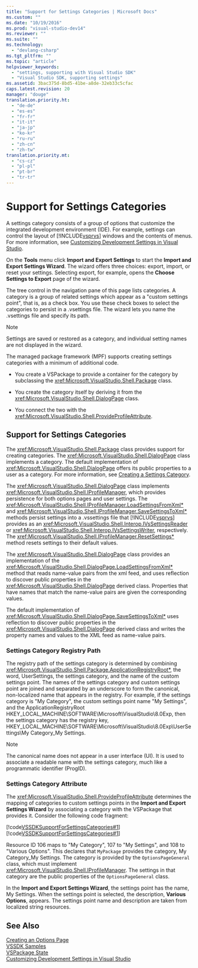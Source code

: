 ```yaml
---
title: "Support for Settings Categories | Microsoft Docs"
ms.custom: ""
ms.date: "10/19/2016"
ms.prod: "visual-studio-dev14"
ms.reviewer: ""
ms.suite: ""
ms.technology: 
  - "devlang-csharp"
ms.tgt_pltfrm: ""
ms.topic: "article"
helpviewer_keywords: 
  - "settings, supporting with Visual Studio SDK"
  - "Visual Studio SDK, supporting settings"
ms.assetid: 3bac375d-8bd5-41be-a8de-32eb33c5cfac
caps.latest.revision: 20
manager: "douge"
translation.priority.ht: 
  - "de-de"
  - "es-es"
  - "fr-fr"
  - "it-it"
  - "ja-jp"
  - "ko-kr"
  - "ru-ru"
  - "zh-cn"
  - "zh-tw"
translation.priority.mt: 
  - "cs-cz"
  - "pl-pl"
  - "pt-br"
  - "tr-tr"
---
```

# Support for Settings Categories
A settings category consists of a group of options that customize the integrated development environment (IDE). For example, settings can control the layout of [!INCLUDE[vsprvs](../code-quality/includes/vsprvs_md.md)] windows and the contents of menus. For more information, see [Customizing Development Settings in Visual Studio](http://msdn.microsoft.com/en-us/22c4debb-4e31-47a8-8f19-16f328d7dcd3).  
  
 On the **Tools** menu click **Import and Export Settings** to start the **Import and Export Settings Wizard**. The wizard offers three choices: export, import, or reset your settings. Selecting export, for example, opens the **Choose Settings to Export** page of the wizard.  
  
 The tree control in the navigation pane of this page lists categories. A category is a group of related settings which appear as a "custom settings point", that is, as a check box. You use these check boxes to select the categories to persist in a .vsettings file. The wizard lets you name the .vsettings file and specify its path.  
  
> [!NOTE]
>  Settings are saved or restored as a category, and individual setting names are not displayed in the wizard.  
  
 The managed package framework (MPF) supports creating settings categories with a minimum of additional code.  
  
-   You create a VSPackage to provide a container for the category by subclassing the <xref:Microsoft.VisualStudio.Shell.Package> class.  
  
-   You create the category itself by deriving it from the <xref:Microsoft.VisualStudio.Shell.DialogPage> class.  
  
-   You connect the two with the <xref:Microsoft.VisualStudio.Shell.ProvideProfileAttribute>.  
  
## Support for Settings Categories  
 The <xref:Microsoft.VisualStudio.Shell.Package> class provides support for creating categories. The <xref:Microsoft.VisualStudio.Shell.DialogPage> class implements a category. The default implementation of <xref:Microsoft.VisualStudio.Shell.DialogPage> offers its public properties to a user as a category. For more information, see [Creating a Settings Category](../extensibility/creating-a-settings-category.md).  
  
 The <xref:Microsoft.VisualStudio.Shell.DialogPage> class implements <xref:Microsoft.VisualStudio.Shell.IProfileManager>, which provides persistence for both options pages and user settings. The <xref:Microsoft.VisualStudio.Shell.IProfileManager.LoadSettingsFromXml*> and <xref:Microsoft.VisualStudio.Shell.IProfileManager.SaveSettingsToXml*> methods persist settings into a .vssettings file that [!INCLUDE[vsprvs](../code-quality/includes/vsprvs_md.md)] provides as an <xref:Microsoft.VisualStudio.Shell.Interop.IVsSettingsReader> or <xref:Microsoft.VisualStudio.Shell.Interop.IVsSettingsWriter>, respectively. The <xref:Microsoft.VisualStudio.Shell.IProfileManager.ResetSettings*> method resets settings to their default values.  
  
 The <xref:Microsoft.VisualStudio.Shell.DialogPage> class provides an implementation of the <xref:Microsoft.VisualStudio.Shell.DialogPage.LoadSettingsFromXml*> method that reads name-value pairs from the xml feed, and uses reflection to discover public properties in the <xref:Microsoft.VisualStudio.Shell.DialogPage> derived class. Properties that have names that match the name-value pairs are given the corresponding values.  
  
 The default implementation of <xref:Microsoft.VisualStudio.Shell.DialogPage.SaveSettingsToXml*> uses reflection to discover public properties in the <xref:Microsoft.VisualStudio.Shell.DialogPage> derived class and writes the property names and values to the XML feed as name-value pairs.  
  
### Settings Category Registry Path  
 The registry path of the settings category is determined by combining <xref:Microsoft.VisualStudio.Shell.Package.ApplicationRegistryRoot*>, the word, UserSettings, the settings category, and the name of the custom settings point. The names of the settings category and custom settings point are joined and separated by an underscore to form the canonical, non-localized name that appears in the registry. For example, if the settings category is "My Category", the custom settings point name "My Settings", and the ApplicationRegistryRoot HKEY_LOCAL_MACHINE\SOFTWARE\Microsoft\VisualStudio\8.0Exp, then the settings category has the registry key, HKEY_LOCAL_MACHINE\SOFTWARE\Microsoft\VisualStudio\8.0Exp\UserSettings\My Category_My Settings.  
  
> [!NOTE]
>  The canonical name does not appear in a user interface (UI). It is used to associate a readable name with the settings category, much like a programmatic identifier (ProgID).  
  
### Settings Category Attribute  
 The <xref:Microsoft.VisualStudio.Shell.ProvideProfileAttribute> determines the mapping of categories to custom settings points in the **Import and Export Settings Wizard** by associating a category with the VSPackage that provides it. Consider the following code fragment:  
  
 [!code[VSSDKSupportForSettingsCategories#1](../misc/codesnippet/VisualBasic/support-for-settings-categories_1.vb)]
[!code[VSSDKSupportForSettingsCategories#1](../misc/codesnippet/CSharp/support-for-settings-categories_1.cs)]  
  
 Resource ID 106 maps to "My Category", 107 to "My Settings", and 108 to "Various Options". This declares that `MyPackage` provides the category, My Category_My Settings. The category is provided by the `OptionsPageGeneral` class, which must implement <xref:Microsoft.VisualStudio.Shell.IProfileManager>. The settings in that category are the public properties of the `OptionsPageGeneral` class.  
  
 In the **Import and Export Settings Wizard**, the settings point has the name, My Settings. When the settings point is selected, the description, **Various Options**, appears. The settings point name and description are taken from localized string resources.  
  
## See Also  
 [Creating an Options Page](../extensibility/creating-an-options-page.md)   
 [VSSDK Samples](../misc/vssdk-samples.md)   
 [VSPackage State](../misc/vspackage-state.md)   
 [Customizing Development Settings in Visual Studio](http://msdn.microsoft.com/en-us/22c4debb-4e31-47a8-8f19-16f328d7dcd3)